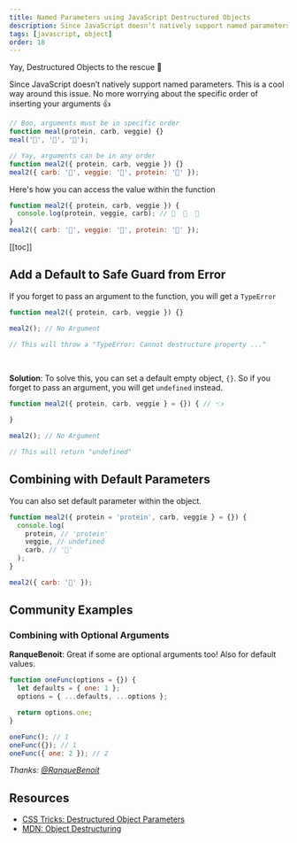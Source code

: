 ```yaml
---
title: Named Parameters using JavaScript Destructured Objects
description: Since JavaScript doesn’t natively support named parameters. Here's a solution using object. No more worrying about the specific order of inserting your arguments
tags: [javascript, object]
order: 18
---
```


Yay, Destructured Objects to the rescue 🎉

Since JavaScript doesn’t natively support named parameters. This is a cool way around this issue. No more worrying about the specific order of inserting your arguments 👍

```javascript
// Boo, arguments must be in specific order
function meal(protein, carb, veggie) {}
meal('🥩', '🍚', '🥦');

// Yay, arguments can be in any order
function meal2({ protein, carb, veggie }) {}
meal2({ carb: '🍚', veggie: '🥦', protein: '🥩' });
```

Here's how you can access the value within the function

```javascript
function meal2({ protein, carb, veggie }) {
  console.log(protein, veggie, carb); // 🥩  🥦  🍚
}
meal2({ carb: '🍚', veggie: '🥦', protein: '🥩' });
```

[[toc]]

## Add a Default to Safe Guard from Error

If you forget to pass an argument to the function, you will get a `TypeError`

```javascript
function meal2({ protein, carb, veggie }) {}

meal2(); // No Argument

// This will throw a "TypeError: Cannot destructure property ..."
```

<br/>

**Solution**: To solve this, you can set a default empty object, `{}`. So if you forget to pass an argument, you will get `undefined` instead.

<!-- prettier-ignore -->
```javascript
function meal2({ protein, carb, veggie } = {}) { // 👈

}

meal2(); // No Argument

// This will return "undefined"
```

## Combining with Default Parameters

You can also set default parameter within the object.

```javascript
function meal2({ protein = 'protein', carb, veggie } = {}) {
  console.log(
    protein, // 'protein'
    veggie, // undefined
    carb, // '🍚'
  );
}

meal2({ carb: '🍚' });
```

## Community Examples

### Combining with Optional Arguments

**RanqueBenoit**: Great if some are optional arguments too! Also for default values.

```javascript
function oneFunc(options = {}) {
  let defaults = { one: 1 };
  options = { ...defaults, ...options };

  return options.one;
}

oneFunc(); // 1
oneFunc({}); // 1
oneFunc({ one: 2 }); // 2
```

_Thanks: [@RanqueBenoit](https://twitter.com/RanqueBenoit/status/1002991906685583360)_

## Resources

- [CSS Tricks: Destructured Object Parameters](https://css-tricks.com/new-favorite-es6-toy-destructured-objects-parameters/)
- [MDN: Object Destructuring](https://developer.mozilla.org/en-US/docs/Web/JavaScript/Reference/Operators/Destructuring_assignment#Object_destructuring)
